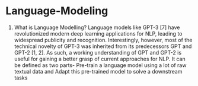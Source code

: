 # Language-Modeling
1. What is Language Modelling?
Language models like GPT-3 [7] have revolutionized modern deep learning applications for NLP, leading to widespread publicity and recognition. Interestingly, however, most of the technical novelty of GPT-3 was inherited from its predecessors GPT and GPT-2 [1, 2]. As such, a working understanding of GPT and GPT-2 is useful for gaining a better grasp of current approaches for NLP.
It can be defined as two parts- Pre-train a language model using a lot of raw textual data and Adapt this pre-trained model to solve a downstream tasks
